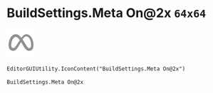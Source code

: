 # BuildSettings.Meta On@2x `64x64`
<img src="/img/BuildSettings.Meta%20On@2x.png" width=64 height=64>

``` CSharp
EditorGUIUtility.IconContent("BuildSettings.Meta On@2x")
```
```
BuildSettings.Meta On@2x
```
